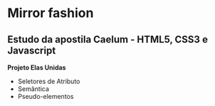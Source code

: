 # <h1>Mirror fashion</h1>

<h2>Estudo da apostila Caelum - HTML5, CSS3 e Javascript</h2>
<b>Projeto Elas Unidas</b>

<br>

<ul>
  <li> Seletores de Atributo </li>
  <li> Semântica </li>
  <li> Pseudo-elementos</li>
  
  
  </ul>
